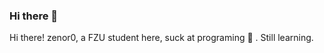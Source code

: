 ### Hi there 👋

<!--
**zenor0/zenor0** is a ✨ _special_ ✨ repository because its `README.md` (this file) appears on your GitHub profile.

Here are some ideas to get you started: //I changed this line at the end.


- 🔭 I’m currently working on ...
- 🌱 I’m currently learning ...
- 👯 I’m looking to collaborate on ...
- 🤔 I’m looking for help with ...
- 💬 Ask me about ...
- 📫 How to reach me: ...
- 😄 Pronouns: ...
- ⚡ Fun fact: ...
I'm currently working on a winter homework assigned by my strange teacher who gonna teach us in next term.

fin.
-->



Hi there! zenor0, a FZU student here, suck at programing :shit: . Still learning. 

